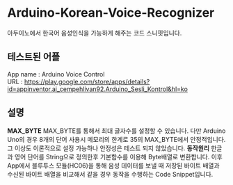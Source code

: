 # Arduino-Korean-Voice-Recognizer
아두이노에서 한국어 음성인식을 가능하게 해주는 코드 스니핏입니다.

## 테스트된 어플
App name : Arduino Voice Control  
URL : https://play.google.com/store/apps/details?id=appinventor.ai_cempehlivan92.Arduino_Sesli_Kontrol&hl=ko

## 설명
**MAX_BYTE**
MAX_BYTE를 통해서 최대 글자수를 설정할 수 있습니다. 다만 Arduino Uno의 경우 8개의 단어 사용시 메모리의 한계로 35의 MAX_BYTE에서 안정적입니다. 그 이상도 이론적으로 설정 가능하나 안정성은 테스트 되지 않았습니다.
**동작원리**
한글과 영어 단어를 String으로 정의한후 기본함수를 이용해 Byte배열로 변환합니다. 이후 App에서 블루투스 모듈(HC06)을 통해 음성 데이터를 보낼 때 저장된 바이트 배열과 수신된 바이트 배열을 비교해서 같을 경우 동작을 수행하는 Code Snippet입니다. 

